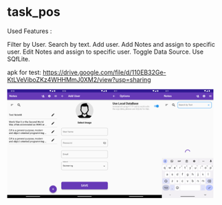 # task_pos


Used Features :

Filter by User.
Search by text.
Add user.
Add Notes and assign to specific user.
Edit Notes and assign to specific user.
Toggle Data Source.
Use SQfLite.


apk for test: https://drive.google.com/file/d/110EB32Ge-KtLVeViboZKz4WHHMmJ0XM2/view?usp=sharing

<img align="left" width="120" src="ScreenShot/Screenshot_1676919050.png">
<img align="left" width="120" src="ScreenShot/Screenshot_1676919055.png">
<img align="left" width="120" src="ScreenShot/Screenshot_1676919061.png">
<img align="left" width="120" src="ScreenShot/Screenshot_1676919070.png">


